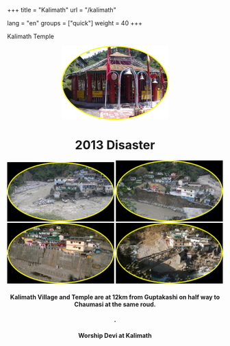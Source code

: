 +++
title = "Kalimath"
url = "/kalimath"

lang = "en"
groups = ["quick"]
weight = 40
+++
<p>Kalimath Temple</p> 
<div class="ui-content"style="text-align:center;">
<img src="/img/kalimath.png" style="width:250px;">
<div data-role="collapsible">
<h1>2013 Disaster</h1>
<img src="/img/kali1.png" style="width:250px;">
<img src="/img/kali2.png" style="width:250px;">
<img src="/img/kali4.jpg" style="width:250px;">
<img src="/img/kali5.jpg" style="width:250px;">
</div>
</div>
</div>
<div role="main" class="ui-content" style="text-align:center;">
<h4>Kalimath Village and Temple are at 12km from Guptakashi on half way to Chaumasi at the same roud.</h4>
<h4>.</h4>
<h4>Worship Devi at Kalimath</h4>
